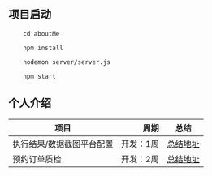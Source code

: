 ## 项目启动
```
    cd aboutMe
    
    npm install
    
    nodemon server/server.js
    
    npm start
```

## 个人介绍

|项目 |周期 |总结 |
|----|-----:|:----:|
|执行结果/数据截图平台配置 | 开发：1周   | [总结地址](https://github.com/jim422/aboutMe/blob/master/src/platform_config/%E6%9C%AC%E6%AC%A1%E9%A1%B9%E7%9B%AE%E6%80%BB%E7%BB%93.md)
|预约订单质检| 开发：2周|[总结地址](https://github.com/jim422/aboutMe/blob/master/src/appeal/%E6%9C%AC%E6%AC%A1%E9%A1%B9%E7%9B%AE%E6%80%BB%E7%BB%93.md)

